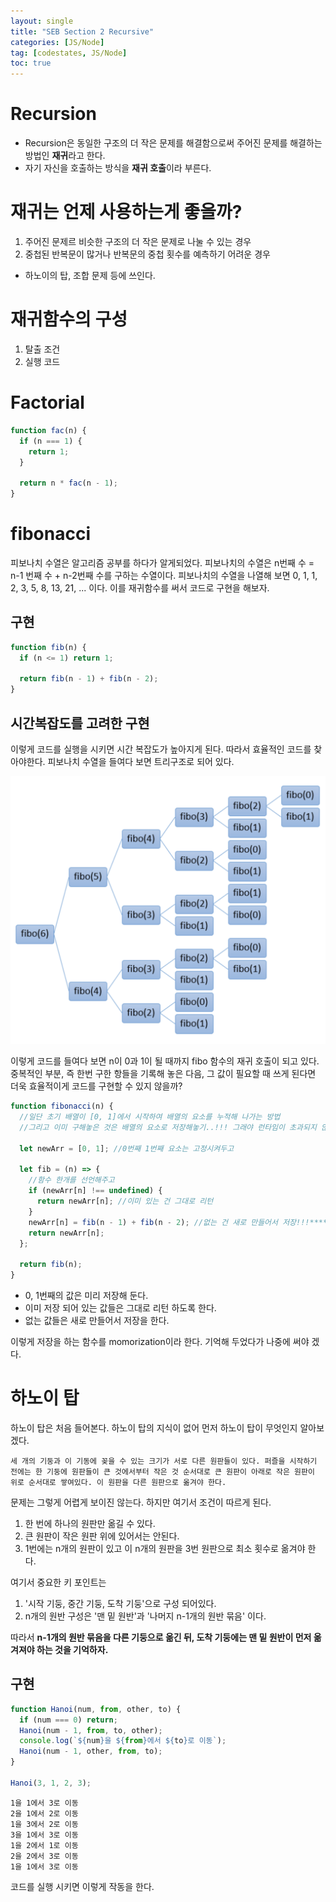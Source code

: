 ```yaml
---
layout: single
title: "SEB Section 2 Recursive"
categories: [JS/Node]
tag: [codestates, JS/Node]
toc: true
---
```


# Recursion

- Recursion은 동일한 구조의 더 작은 문제를 해결함으로써 주어진 문제를 해결하는 방법인 **재귀**라고 한다.
- 자기 자신을 호출하는 방식을 **재귀 호출**이라 부른다.

# 재귀는 언제 사용하는게 좋을까?

1. 주어진 문제르 비슷한 구조의 더 작은 문제로 나눌 수 있는 경우
2. 중첩된 반복문이 많거나 반복문의 중첩 횟수를 예측하기 어려운 경우

- 하노이의 탑, 조합 문제 등에 쓰인다.

# 재귀함수의 구성

1. 탈출 조건
2. 실행 코드

# Factorial

```js
function fac(n) {
  if (n === 1) {
    return 1;
  }

  return n * fac(n - 1);
}
```

# fibonacci

피보나치 수열은 알고리즘 공부를 하다가 알게되었다.
피보나치의 수열은 n번째 수 = n-1 번째 수 + n-2번째 수를 구하는 수열이다.
피보나치의 수열을 나열해 보면 0, 1, 1, 2, 3, 5, 8, 13, 21, ... 이다.
이를 재귀함수를 써서 코드로 구현을 해보자.

## 구현

```js
function fib(n) {
  if (n <= 1) return 1;

  return fib(n - 1) + fib(n - 2);
}
```

## 시간복잡도를 고려한 구현

이렇게 코드를 실행을 시키면 시간 복잡도가 높아지게 된다. 따라서 효율적인 코드를 찾아야한다.
피보나치 수열을 들여다 보면 트리구조로 되어 있다.

<img src="/assets/images/fibo.png">

이렇게 코드를 들여다 보면 n이 0과 1이 될 때까지 fibo 함수의 재귀 호출이 되고 있다. 중복적인 부분, 즉 한번 구한 항들을 기록해 놓은 다음, 그 값이 필요할 때 쓰게 된다면 더욱 효율적이게 코드를 구현할 수 있지 않을까?

```js
function fibonacci(n) {
  //일단 초기 배열이 [0, 1]에서 시작하여 배열의 요소를 누적해 나가는 방법
  //그리고 이미 구해놓은 것은 배열의 요소로 저장해놓기..!!! 그래야 런타임이 초과되지 않는다

  let newArr = [0, 1]; //0번째 1번째 요소는 고정시켜두고

  let fib = (n) => {
    //함수 한개를 선언해주고
    if (newArr[n] !== undefined) {
      return newArr[n]; //이미 있는 건 그대로 리턴
    }
    newArr[n] = fib(n - 1) + fib(n - 2); //없는 건 새로 만들어서 저장!!!*****
    return newArr[n];
  };

  return fib(n);
}
```

- 0, 1번째의 값은 미리 저장해 둔다.
- 이미 저장 되어 있는 값들은 그대로 리턴 하도록 한다.
- 없는 값들은 새로 만들어서 저장을 한다.

이렇게 저장을 하는 함수를 momorization이라 한다. 기억해 두었다가 나중에 써야 겠다.

# 하노이 탑

하노이 탑은 처음 들어본다. 하노이 탑의 지식이 없어 먼저 하노이 탑이 무엇인지 알아보겠다.

```
세 개의 기둥과 이 기동에 꽂을 수 있는 크기가 서로 다른 원판들이 있다. 퍼즐을 시작하기 전에는 한 기둥에 원판들이 큰 것에서부터 작은 것 순서대로 큰 원판이 아래로 작은 원판이 위로 순서대로 쌓여있다. 이 원판을 다른 원판으로 옮겨야 한다.
```

문제는 그렇게 어렵게 보이진 않는다. 하지만 여기서 조건이 따르게 된다.

1. 한 번에 하나의 원판만 옮길 수 있다.
2. 큰 원판이 작은 원판 위에 있어서는 안된다.
3. 1번에는 n개의 원판이 있고 이 n개의 원판을 3번 원판으로 최소 횟수로 옮겨야 한다.

여기서 중요한 키 포인트는

1. '시작 기둥, 중간 기둥, 도착 기둥'으로 구성 되어있다.
2. n개의 원반 구성은 '맨 밑 원반'과 '나머지 n-1개의 원반 묶음' 이다.

따라서 **n-1개의 원반 묶음을 다른 기둥으로 옮긴 뒤, 도착 기둥에는 맨 밑 원반이 먼저 옮겨져야 하는 것을 기억하자.**

## 구현

```js
function Hanoi(num, from, other, to) {
  if (num === 0) return;
  Hanoi(num - 1, from, to, other);
  console.log(`${num}을 ${from}에서 ${to}로 이동`);
  Hanoi(num - 1, other, from, to);
}

Hanoi(3, 1, 2, 3);
```

```
1을 1에서 3로 이동
2을 1에서 2로 이동
1을 3에서 2로 이동
3을 1에서 3로 이동
1을 2에서 1로 이동
2을 2에서 3로 이동
1을 1에서 3로 이동
```

코드를 실행 시키면 이렇게 작동을 한다.
